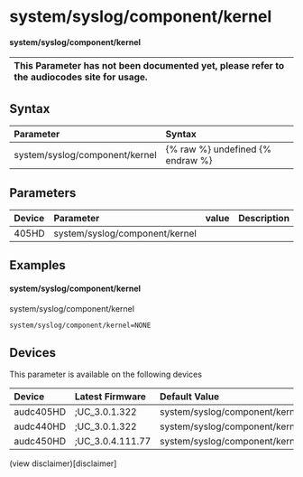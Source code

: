 ﻿---
description: system/syslog/component/kernel
search: false
---

# system/syslog/component/kernel

#### system/syslog/component/kernel


| This Parameter has not been documented yet, please refer to the audiocodes site for usage.  |
| :--- |

## Syntax
| Parameter | Syntax |
| :--- | :--- |
|system/syslog/component/kernel | {% raw %} undefined {% endraw %} |

## Parameters
|Device|Parameter|value|Description|
|:---|:---|:---|:---|
| 405HD | system/syslog/component/kernel |  |  |

## Examples
#### system/syslog/component/kernel

system/syslog/component/kernel

```
system/syslog/component/kernel=NONE
```

## Devices
This parameter is available on the following devices

| Device | Latest Firmware | Default Value |
|:---|:---|:---|
| audc405HD | ;UC_3.0.1.322 | system/syslog/component/kernel=NONE 
| audc440HD | ;UC_3.0.1.322 | system/syslog/component/kernel=NONE 
| audc450HD | ;UC_3.0.4.111.77 | system/syslog/component/kernel=NONE 

(view disclaimer)[disclaimer]
